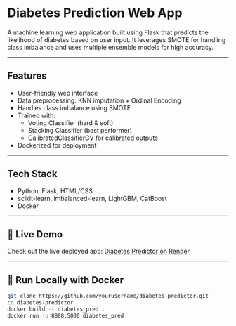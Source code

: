#  Diabetes Prediction Web App

A machine learning web application built using Flask that predicts the likelihood of diabetes based on user input. It leverages SMOTE for handling class imbalance and uses multiple ensemble models for high accuracy.

---

##  Features

- User-friendly web interface
- Data preprocessing: KNN imputation + Ordinal Encoding
- Handles class imbalance using SMOTE
- Trained with:
  - Voting Classifier (hard & soft)
  - Stacking Classifier (best performer)
  - CalibratedClassifierCV for calibrated outputs
- Dockerized for deployment

---

##  Tech Stack

- Python, Flask, HTML/CSS
- scikit-learn, imbalanced-learn, LightGBM, CatBoost
- Docker

---

## 🔗 Live Demo

Check out the live deployed app: [Diabetes Predictor on Render](https://diabetes-prediction-app-1-8gwa.onrender.com)

---

## 🐳 Run Locally with Docker

```bash
git clone https://github.com/yourusername/diabetes-predictor.git
cd diabetes-predictor
docker build -t diabetes_pred .
docker run -p 8888:5000 diabetes_pred
